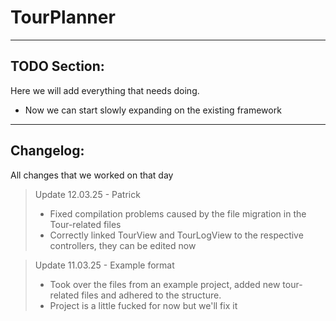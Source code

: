 # TourPlanner

__________________
TODO Section:
- 
Here we will add everything that needs doing.

- Now we can start slowly expanding on the existing framework
__________________
Changelog:
- 
All changes that we worked on that day

> Update 12.03.25 - Patrick
> - Fixed compilation problems caused by the file migration in the Tour-related files
> - Correctly linked TourView and TourLogView to the respective controllers, they can be edited now

> Update 11.03.25 - Example format
> - Took over the files from an example project, added new tour-related files and adhered to the structure.
> - Project is a little fucked for now but we'll fix it